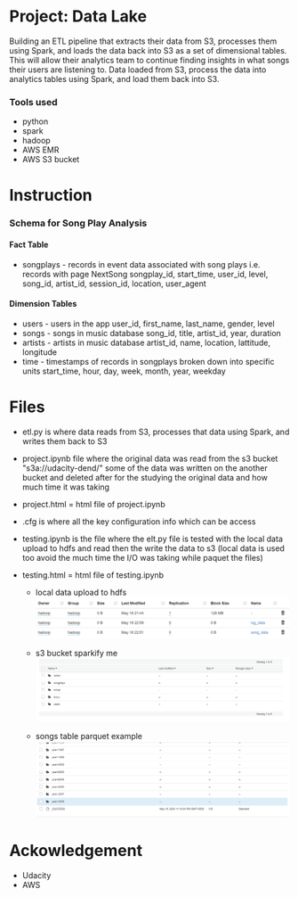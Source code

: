 # Project: Data Lake

Building an ETL pipeline that extracts their data from S3, processes them using Spark, and loads the data back into S3 as a set of dimensional tables. This will allow their analytics team to continue finding insights in what songs their users are listening to.
Data loaded from S3, process the data into analytics tables using Spark, and load them back into S3.

### Tools used 
- python
- spark
- hadoop
- AWS EMR
- AWS S3 bucket

# Instruction 

### Schema for Song Play Analysis
#### Fact Table
 - songplays - records in event data associated     with song plays i.e. records with page NextSong
  songplay_id, start_time, user_id, level, song_id, artist_id, session_id, location, user_agent

#### Dimension Tables
 - users - users in the app user_id, first_name,    last_name, gender, level
 - songs - songs in music database song_id, title, artist_id, year, duration
 - artists - artists in music database artist_id, name, location, lattitude, longitude
 - time - timestamps of records in songplays broken down into specific units start_time, hour, day, week, month, year, weekday

# Files

 - etl.py is where data reads from S3, processes that data using Spark, and writes them back to S3

 - project.ipynb file  where the original data was read from the s3 bucket "s3a://udacity-dend/" some of the data was written on the another bucket and deleted after for the studying the original data and how much time it was taking
 
 - project.html = html file of project.ipynb

 - .cfg is where all the key configuration info which can be access

 - testing.ipynb is the file where the elt.py file is tested with the local data upload to hdfs and read then the write the data to s3 
    (local data is used too avoid the much time the I/O was taking while paquet the files)

 - testing.html = html file of testing.ipynb
 
    - local data upload to hdfs
      ![Sample Input](img/hdfs.PNG)
    
    - s3 bucket sparkify me
      ![Sample Input](img/parquet.PNG)

    - songs table parquet example
      ![Sample Input](img/songs.PNG)




 # Ackowledgement 
  - Udacity
  - AWS